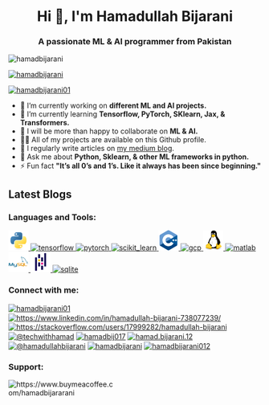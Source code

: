 <h1 align="center">Hi 👋, I'm Hamadullah Bijarani</h1>
<h3 align="center">A passionate ML & AI programmer from Pakistan</h3>

<p align="left"> <img src="https://komarev.com/ghpvc/?username=hamadbijarani&label=Profile%20views&color=0e75b6&style=flat" alt="hamadbijarani" /> </p>

<p align="left"> <a href="https://github.com/ryo-ma/github-profile-trophy"><img src="https://github-profile-trophy.vercel.app/?username=hamadbijarani" alt="hamadbijarani" /></a> </p>

<p align="left"> <a href="https://twitter.com/hamadbijarani01" target="blank"><img src="https://img.shields.io/twitter/follow/hamadbijarani01?logo=twitter&style=for-the-badge" alt="hamadbijarani01" /></a> </p>

- 🔭 I’m currently working on **different ML and AI projects.**
- 🌱 I’m currently learning **Tensorflow, PyTorch, SKlearn, Jax, & Transformers.**
- 👯 I will be more than happy to collaborate on **ML & AI.**
- 👨‍💻 All of my projects are available on this Github profile.
- 📝 I regularly write articles on [my medium blog](https://www.medium.com/@hamadullahbijarani).
- 💬 Ask me about **Python, Sklearn, & other ML frameworks in python.**
- ⚡ Fun fact **"It’s all 0’s and 1’s. Like it always has been since beginning."**

## Latest Blogs
<!-- BLOG-POST-LIST:START -->
<!-- BLOG-POST-LIST:END -->

<h3 align="left">Languages and Tools:</h3>
<p align="left"> <a href="https://www.python.org" target="_blank" rel="noreferrer"> <img src="https://raw.githubusercontent.com/devicons/devicon/master/icons/python/python-original.svg" alt="python" width="40" height="40"/> </a> <a href="https://www.tensorflow.org" target="_blank" rel="noreferrer"> <img src="https://www.vectorlogo.zone/logos/tensorflow/tensorflow-icon.svg" alt="tensorflow" width="40" height="40"/> </a> <a href="https://pytorch.org/" target="_blank" rel="noreferrer"> <img src="https://www.vectorlogo.zone/logos/pytorch/pytorch-icon.svg" alt="pytorch" width="40" height="40"/> </a> <a href="https://scikit-learn.org/" target="_blank" rel="noreferrer"> <img src="https://upload.wikimedia.org/wikipedia/commons/0/05/Scikit_learn_logo_small.svg" alt="scikit_learn" width="40" height="40"/> </a> <a href="https://www.w3schools.com/cpp/" target="_blank" rel="noreferrer"> <img src="https://raw.githubusercontent.com/devicons/devicon/master/icons/cplusplus/cplusplus-original.svg" alt="cplusplus" width="40" height="40"/> </a> <a href="https://cloud.google.com" target="_blank" rel="noreferrer"> <img src="https://www.vectorlogo.zone/logos/google_cloud/google_cloud-icon.svg" alt="gcp" width="40" height="40"/> </a> <a href="https://www.linux.org/" target="_blank" rel="noreferrer"> <img src="https://raw.githubusercontent.com/devicons/devicon/master/icons/linux/linux-original.svg" alt="linux" width="40" height="40"/> </a> <a href="https://www.mathworks.com/" target="_blank" rel="noreferrer"> <img src="https://upload.wikimedia.org/wikipedia/commons/2/21/Matlab_Logo.png" alt="matlab" width="40" height="40"/> </a> <a href="https://www.mysql.com/" target="_blank" rel="noreferrer"> <img src="https://raw.githubusercontent.com/devicons/devicon/master/icons/mysql/mysql-original-wordmark.svg" alt="mysql" width="40" height="40"/> </a> <a href="https://pandas.pydata.org/" target="_blank" rel="noreferrer"> <img src="https://raw.githubusercontent.com/devicons/devicon/2ae2a900d2f041da66e950e4d48052658d850630/icons/pandas/pandas-original.svg" alt="pandas" width="40" height="40"/> </a> <a href="https://www.sqlite.org/" target="_blank" rel="noreferrer"> <img src="https://www.vectorlogo.zone/logos/sqlite/sqlite-icon.svg" alt="sqlite" width="40" height="40"/> </a> </p>

<h3 align="left">Connect with me:</h3>
<p align="left">
<a href="https://twitter.com/hamadbijarani01" target="blank"><img align="center" src="https://raw.githubusercontent.com/rahuldkjain/github-profile-readme-generator/master/src/images/icons/Social/twitter.svg" alt="hamadbijarani01" height="30" width="40" /></a>
<a href="https://linkedin.com/in/hamadullah-bijarani-738077239/" target="blank"><img align="center" src="https://raw.githubusercontent.com/rahuldkjain/github-profile-readme-generator/master/src/images/icons/Social/linked-in-alt.svg" alt="https://www.linkedin.com/in/hamadullah-bijarani-738077239/" height="30" width="40" /></a>
<a href="https://stackoverflow.com/users/17999282/hamadullah-bijarani" target="blank"><img align="center" src="https://raw.githubusercontent.com/rahuldkjain/github-profile-readme-generator/master/src/images/icons/Social/stack-overflow.svg" alt="https://stackoverflow.com/users/17999282/hamadullah-bijarani" height="30" width="40" /></a>
<a href="https://www.youtube.com/c/@techwithhamad" target="blank"><img align="center" src="https://raw.githubusercontent.com/rahuldkjain/github-profile-readme-generator/master/src/images/icons/Social/youtube.svg" alt="@techwithhamad" height="30" width="40" /></a>
<a href="https://kaggle.com/hamadbij017" target="blank"><img align="center" src="https://raw.githubusercontent.com/rahuldkjain/github-profile-readme-generator/master/src/images/icons/Social/kaggle.svg" alt="hamadbij017" height="30" width="40" /></a>
<a href="https://fb.com/hamad.bijarani.12" target="blank"><img align="center" src="https://raw.githubusercontent.com/rahuldkjain/github-profile-readme-generator/master/src/images/icons/Social/facebook.svg" alt="hamad.bijarani.12" height="30" width="40" /></a>
<a href="https://medium.com/@hamadullahbijarani" target="blank"><img align="center" src="https://raw.githubusercontent.com/rahuldkjain/github-profile-readme-generator/master/src/images/icons/Social/medium.svg" alt="@hamadullahbijarani" height="30" width="40" /></a>
<a href="https://dev.to/hamadbijarani" target="blank"><img align="center" src="https://raw.githubusercontent.com/rahuldkjain/github-profile-readme-generator/master/src/images/icons/Social/devto.svg" alt="hamadbijarani" height="30" width="40" /></a>
<a href="https://codeforces.com/profile/hamadbijarani012" target="blank"><img align="center" src="https://raw.githubusercontent.com/rahuldkjain/github-profile-readme-generator/master/src/images/icons/Social/codeforces.svg" alt="hamadbijarani012" height="30" width="40" /></a>
</p>

<h3 align="left">Support:</h3>
<p><a href="https://www.buymeacoffee.com/hamadbijararani"> <img align="left" src="https://cdn.buymeacoffee.com/buttons/v2/default-yellow.png" height="50" width="210" alt="https://www.buymeacoffee.com/hamadbijararani" /></a></p><br><br><br><br>
